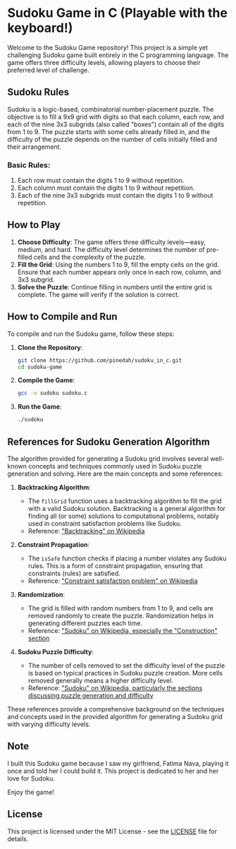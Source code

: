 # Sudoku Game in C (Playable with the keyboard!)

Welcome to the Sudoku Game repository! This project is a simple yet challenging Sudoku game built entirely in the C programming language. The game offers three difficulty levels, allowing players to choose their preferred level of challenge.


## Sudoku Rules

Sudoku is a logic-based, combinatorial number-placement puzzle. The objective is to fill a 9x9 grid with digits so that each column, each row, and each of the nine 3x3 subgrids (also called "boxes") contain all of the digits from 1 to 9. The puzzle starts with some cells already filled in, and the difficulty of the puzzle depends on the number of cells initially filled and their arrangement.

### Basic Rules:
1. Each row must contain the digits 1 to 9 without repetition.
2. Each column must contain the digits 1 to 9 without repetition.
3. Each of the nine 3x3 subgrids must contain the digits 1 to 9 without repetition.

## How to Play

1. **Choose Difficulty**: The game offers three difficulty levels—easy, medium, and hard. The difficulty level determines the number of pre-filled cells and the complexity of the puzzle.
2. **Fill the Grid**: Using the numbers 1 to 9, fill the empty cells on the grid. Ensure that each number appears only once in each row, column, and 3x3 subgrid.
3. **Solve the Puzzle**: Continue filling in numbers until the entire grid is complete. The game will verify if the solution is correct.

## How to Compile and Run

To compile and run the Sudoku game, follow these steps:

1. **Clone the Repository**:
    ```bash
    git clone https://github.com/pinedah/sudoku_in_c.git
    cd sudoku-game
    ```

2. **Compile the Game**:
    ```bash
    gcc -o sudoku sudoku.c
    ```

3. **Run the Game**:
    ```bash
    ./sudoku
    ```

## References for Sudoku Generation Algorithm

The algorithm provided for generating a Sudoku grid involves several well-known concepts and techniques commonly used in Sudoku puzzle generation and solving. Here are the main concepts and some references:

1. **Backtracking Algorithm**:
   - The `fillGrid` function uses a backtracking algorithm to fill the grid with a valid Sudoku solution. Backtracking is a general algorithm for finding all (or some) solutions to computational problems, notably used in constraint satisfaction problems like Sudoku.
   - Reference: ["Backtracking" on Wikipedia](https://en.wikipedia.org/wiki/Backtracking)

2. **Constraint Propagation**:
   - The `isSafe` function checks if placing a number violates any Sudoku rules. This is a form of constraint propagation, ensuring that constraints (rules) are satisfied.
   - Reference: ["Constraint satisfaction problem" on Wikipedia](https://en.wikipedia.org/wiki/Constraint_satisfaction_problem)

3. **Randomization**:
   - The grid is filled with random numbers from 1 to 9, and cells are removed randomly to create the puzzle. Randomization helps in generating different puzzles each time.
   - Reference: ["Sudoku" on Wikipedia, especially the "Construction" section](https://en.wikipedia.org/wiki/Sudoku#Construction)

4. **Sudoku Puzzle Difficulty**:
   - The number of cells removed to set the difficulty level of the puzzle is based on typical practices in Sudoku puzzle creation. More cells removed generally means a higher difficulty level.
   - Reference: ["Sudoku" on Wikipedia, particularly the sections discussing puzzle generation and difficulty](https://en.wikipedia.org/wiki/Sudoku)

These references provide a comprehensive background on the techniques and concepts used in the provided algorithm for generating a Sudoku grid with varying difficulty levels.


## Note

I built this Sudoku game because I saw my girlfriend, Fatima Nava, playing it once and told her I could build it. This project is dedicated to her and her love for Sudoku.

Enjoy the game!

## License

This project is licensed under the MIT License - see the [LICENSE](./LICENSE) file for details.

